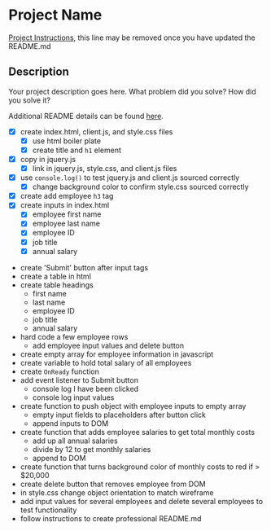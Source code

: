 # Project Name

[Project Instructions](./INSTRUCTIONS.md), this line may be removed once you have updated the README.md

## Description

Your project description goes here. What problem did you solve? How did you solve it?

Additional README details can be found [here](https://github.com/PrimeAcademy/github-finalization-assignment).

- [X] create index.html, client.js, and style.css files
    - [X] use html boiler plate
    - [X] create title and `h1` element
- [X] copy in jquery.js
    - [X] link in jquery.js, style.css, and client.js files
- [X] use `console.log()` to test jquery.js and client.js sourced correctly
    - [X] change background color to confirm style.css sourced correctly
- [X] create add employee `h3` tag
- [X] create inputs in index.html
    - [X] employee first name
    - [X] employee last name
    - [X] employee ID
    - [X] job title
    - [X] annual salary
- create 'Submit' button after input tags
- create a table in html
- create table headings
    - first name
    - last name
    - employee ID
    - job title
    - annual salary
- hard code a few employee rows
    - add employee input values and delete button
- create empty array for employee information in javascript
- create variable to hold total salary of all employees
- create `OnReady` function
- add event listener to Submit button
    - console log I have been clicked
    - console log input values
- create function to push object with employee inputs to empty array
    - empty input fields to placeholders after button click
    - append inputs to DOM
- create function that adds employee salaries to get total monthly costs
    - add up all annual salaries
    - divide by 12 to get monthly salaries
    - append to DOM
- create function that turns background color of monthly costs to red if > $20,000
- create delete button that removes employee from DOM
- in style.css change object orientation to match wireframe
- add input values for several employees and delete several employees to test functionality
- follow instructions to create professional README.md
